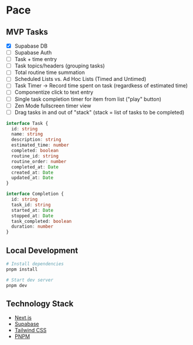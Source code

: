 # Pace

## MVP Tasks

- [x] Supabase DB
- [ ] Supabase Auth
- [ ] Task + time entry
- [ ] Task topics/headers (grouping tasks)
- [ ] Total routine time summation
- [ ] Scheduled Lists vs. Ad Hoc Lists (Timed and Untimed)
- [ ] Task Timer -> Record time spent on task (regardkess of estimated time)
- [ ] Componentize click to text entry
- [ ] Single task completion timer for item from list ("play" button)
- [ ] Zen Mode fullscreen timer view
- [ ] Drag tasks in and out of "stack" (stack = list of tasks to be completed)

```ts
interface Task {
  id: string
  name: string
  description: string
  estimated_time: number
  completed: boolean
  routine_id: string
  routine_order: number
  completed_at: Date
  created_at: Date
  updated_at: Date
}
```

```ts
interface Completion {
  id: string
  task_id: string
  started_at: Date
  stopped_at: Date
  task_completed: boolean
  duration: number
}
```

## Local Development

```bash
# Install dependencies
pnpm install

# Start dev server
pnpm dev
```

## Technology Stack

- [Next.js](https://nextjs.org/)
- [Supabase](https://supabase.io/)
- [Tailwind CSS](https://tailwindcss.com/)
- [PNPM](https://pnpm.io/)
